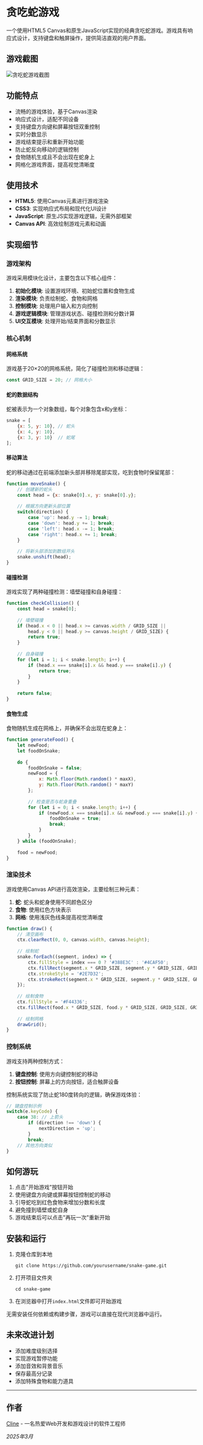 # 贪吃蛇游戏

一个使用HTML5 Canvas和原生JavaScript实现的经典贪吃蛇游戏。游戏具有响应式设计，支持键盘和触屏操作，提供简洁直观的用户界面。

## 游戏截图

![贪吃蛇游戏截图](屏幕截图%202025-03-05%20200310.png)

## 功能特点

- 流畅的游戏体验，基于Canvas渲染
- 响应式设计，适配不同设备
- 支持键盘方向键和屏幕按钮双重控制
- 实时分数显示
- 游戏结束提示和重新开始功能
- 防止蛇反向移动的逻辑控制
- 食物随机生成且不会出现在蛇身上
- 网格化游戏界面，提高视觉清晰度

## 使用技术

- **HTML5**: 使用Canvas元素进行游戏渲染
- **CSS3**: 实现响应式布局和现代化UI设计
- **JavaScript**: 原生JS实现游戏逻辑，无需外部框架
- **Canvas API**: 高效绘制游戏元素和动画

## 实现细节

### 游戏架构

游戏采用模块化设计，主要包含以下核心组件：

1. **初始化模块**: 设置游戏环境、初始蛇位置和食物生成
2. **渲染模块**: 负责绘制蛇、食物和网格
3. **控制模块**: 处理用户输入和方向控制
4. **游戏逻辑模块**: 管理游戏状态、碰撞检测和分数计算
5. **UI交互模块**: 处理开始/结束界面和分数显示

### 核心机制

#### 网格系统

游戏基于20×20的网格系统，简化了碰撞检测和移动逻辑：

```javascript
const GRID_SIZE = 20; // 网格大小
```

#### 蛇的数据结构

蛇被表示为一个对象数组，每个对象包含x和y坐标：

```javascript
snake = [
    {x: 5, y: 10}, // 蛇头
    {x: 4, y: 10},
    {x: 3, y: 10}  // 蛇尾
];
```

#### 移动算法

蛇的移动通过在前端添加新头部并移除尾部实现，吃到食物时保留尾部：

```javascript
function moveSnake() {
    // 创建新的蛇头
    const head = {x: snake[0].x, y: snake[0].y};
    
    // 根据方向更新头部位置
    switch(direction) {
        case 'up': head.y -= 1; break;
        case 'down': head.y += 1; break;
        case 'left': head.x -= 1; break;
        case 'right': head.x += 1; break;
    }
    
    // 将新头部添加到数组开头
    snake.unshift(head);
}
```

#### 碰撞检测

游戏实现了两种碰撞检测：墙壁碰撞和自身碰撞：

```javascript
function checkCollision() {
    const head = snake[0];
    
    // 墙壁碰撞
    if (head.x < 0 || head.x >= canvas.width / GRID_SIZE || 
        head.y < 0 || head.y >= canvas.height / GRID_SIZE) {
        return true;
    }
    
    // 自身碰撞
    for (let i = 1; i < snake.length; i++) {
        if (head.x === snake[i].x && head.y === snake[i].y) {
            return true;
        }
    }
    
    return false;
}
```

#### 食物生成

食物随机生成在网格上，并确保不会出现在蛇身上：

```javascript
function generateFood() {
    let newFood;
    let foodOnSnake;
    
    do {
        foodOnSnake = false;
        newFood = {
            x: Math.floor(Math.random() * maxX),
            y: Math.floor(Math.random() * maxY)
        };
        
        // 检查是否与蛇身重叠
        for (let i = 0; i < snake.length; i++) {
            if (newFood.x === snake[i].x && newFood.y === snake[i].y) {
                foodOnSnake = true;
                break;
            }
        }
    } while (foodOnSnake);
    
    food = newFood;
}
```

### 渲染技术

游戏使用Canvas API进行高效渲染，主要绘制三种元素：

1. **蛇**: 蛇头和蛇身使用不同颜色区分
2. **食物**: 使用红色方块表示
3. **网格**: 使用浅灰色线条提高视觉清晰度

```javascript
function draw() {
    // 清空画布
    ctx.clearRect(0, 0, canvas.width, canvas.height);
    
    // 绘制蛇
    snake.forEach((segment, index) => {
        ctx.fillStyle = index === 0 ? '#388E3C' : '#4CAF50';
        ctx.fillRect(segment.x * GRID_SIZE, segment.y * GRID_SIZE, GRID_SIZE, GRID_SIZE);
        ctx.strokeStyle = '#2E7D32';
        ctx.strokeRect(segment.x * GRID_SIZE, segment.y * GRID_SIZE, GRID_SIZE, GRID_SIZE);
    });
    
    // 绘制食物
    ctx.fillStyle = '#F44336';
    ctx.fillRect(food.x * GRID_SIZE, food.y * GRID_SIZE, GRID_SIZE, GRID_SIZE);
    
    // 绘制网格
    drawGrid();
}
```

### 控制系统

游戏支持两种控制方式：

1. **键盘控制**: 使用方向键控制蛇的移动
2. **按钮控制**: 屏幕上的方向按钮，适合触屏设备

控制系统实现了防止蛇180度转向的逻辑，确保游戏体验：

```javascript
// 键盘控制示例
switch(e.keyCode) {
    case 38: // 上箭头
        if (direction !== 'down') {
            nextDirection = 'up';
        }
        break;
    // 其他方向类似
}
```

## 如何游玩

1. 点击"开始游戏"按钮开始
2. 使用键盘方向键或屏幕按钮控制蛇的移动
3. 引导蛇吃到红色食物来增加分数和长度
4. 避免撞到墙壁或蛇自身
5. 游戏结束后可以点击"再玩一次"重新开始

## 安装和运行

1. 克隆仓库到本地
   ```
   git clone https://github.com/yourusername/snake-game.git
   ```

2. 打开项目文件夹
   ```
   cd snake-game
   ```

3. 在浏览器中打开`index.html`文件即可开始游戏

无需安装任何依赖或构建步骤，游戏可以直接在现代浏览器中运行。

## 未来改进计划

- 添加难度级别选择
- 实现游戏暂停功能
- 添加音效和背景音乐
- 保存最高分记录
- 添加特殊食物和能力道具

---

## 作者

[Cline](https://github.com/cline) - 一名热爱Web开发和游戏设计的软件工程师

*2025年3月*
